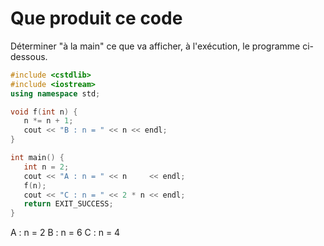 # Que produit ce code

Déterminer "à la main" ce que va afficher, à l'exécution, le programme ci-dessous.

~~~cpp
#include <cstdlib>
#include <iostream>
using namespace std;

void f(int n) {
   n *= n + 1;
   cout << "B : n = " << n << endl;
}

int main() { 
   int n = 2;
   cout << "A : n = " << n     << endl;
   f(n);
   cout << "C : n = " << 2 * n << endl;
   return EXIT_SUCCESS;
}
~~~

A : n = 2
B : n = 6
C : n = 4